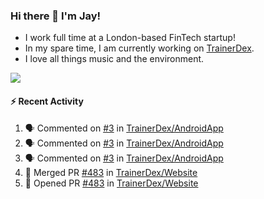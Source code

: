 ### Hi there 👋 I'm Jay!
* I work full time at a London-based FinTech startup!
* In my spare time, I am currently working on [TrainerDex](https://www.github.com/TrainerDex).
* I love all things music and the environment.

[<img src="https://github-readme-stats.vercel.app/api/wakatime?username=TurnrDev&layout=compact&custom_title=Last 7 Days Language Breakdown" />](https://wakatime.com/@TurnrDev)  

#### :zap: Recent Activity
<!--START_SECTION:activity-->
1. 🗣 Commented on [#3](https://github.com/TrainerDex/AndroidApp/issues/3) in [TrainerDex/AndroidApp](https://github.com/TrainerDex/AndroidApp)
2. 🗣 Commented on [#3](https://github.com/TrainerDex/AndroidApp/issues/3) in [TrainerDex/AndroidApp](https://github.com/TrainerDex/AndroidApp)
3. 🗣 Commented on [#3](https://github.com/TrainerDex/AndroidApp/issues/3) in [TrainerDex/AndroidApp](https://github.com/TrainerDex/AndroidApp)
4. 🎉 Merged PR [#483](https://github.com/TrainerDex/Website/pull/483) in [TrainerDex/Website](https://github.com/TrainerDex/Website)
5. 💪 Opened PR [#483](https://github.com/TrainerDex/Website/pull/483) in [TrainerDex/Website](https://github.com/TrainerDex/Website)
<!--END_SECTION:activity-->
